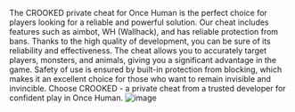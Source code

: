 The CROOKED private cheat for Once Human is the perfect choice for players looking for a reliable and powerful solution. Our cheat includes features such as aimbot, WH (Wallhack), and has reliable protection from bans. Thanks to the high quality of development, you can be sure of its reliability and effectiveness. The cheat allows you to accurately target players, monsters, and animals, giving you a significant advantage in the game. Safety of use is ensured by built-in protection from blocking, which makes it an excellent choice for those who want to remain invisible and invincible. Choose CROOKED - a private cheat from a trusted developer for confident play in Once Human.
![image](https://github.com/user-attachments/assets/624042e6-8d0d-4329-80b7-8f855eb1f85b)
